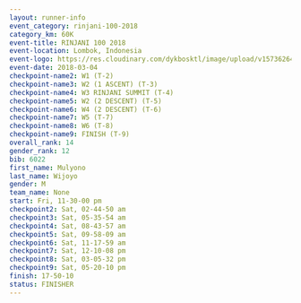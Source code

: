 ```yaml
---
layout: runner-info 
event_category: rinjani-100-2018 
category_km: 60K 
event-title: RINJANI 100 2018 
event-location: Lombok, Indonesia 
event-logo: https://res.cloudinary.com/dykbosktl/image/upload/v1573626435/Logo/Rinjani_eoufbh.png 
event-date: 2018-03-04 
checkpoint-name2: W1 (T-2) 
checkpoint-name3: W2 (1 ASCENT) (T-3) 
checkpoint-name4: W3 RINJANI SUMMIT (T-4) 
checkpoint-name5: W2 (2 DESCENT) (T-5) 
checkpoint-name6: W4 (2 DESCENT) (T-6) 
checkpoint-name7: W5 (T-7) 
checkpoint-name8: W6 (T-8) 
checkpoint-name9: FINISH (T-9) 
overall_rank: 14
gender_rank: 12
bib: 6022
first_name: Mulyono
last_name: Wijoyo
gender: M
team_name: None
start: Fri, 11-30-00 pm
checkpoint2: Sat, 02-44-50 am
checkpoint3: Sat, 05-35-54 am
checkpoint4: Sat, 08-43-57 am
checkpoint5: Sat, 09-58-09 am
checkpoint6: Sat, 11-17-59 am
checkpoint7: Sat, 12-10-08 pm
checkpoint8: Sat, 03-05-32 pm
checkpoint9: Sat, 05-20-10 pm
finish: 17-50-10
status: FINISHER
---
```

